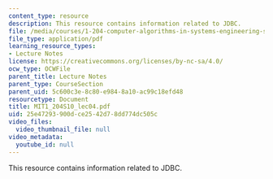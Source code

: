 ```yaml
---
content_type: resource
description: This resource contains information related to JDBC.
file: /media/courses/1-204-computer-algorithms-in-systems-engineering-spring-2010/25e47293900dce2542d78dd774dc505c_MIT1_204S10_lec04.pdf
file_type: application/pdf
learning_resource_types:
- Lecture Notes
license: https://creativecommons.org/licenses/by-nc-sa/4.0/
ocw_type: OCWFile
parent_title: Lecture Notes
parent_type: CourseSection
parent_uid: 5c600c3e-8c80-e984-8a10-ac99c18efd48
resourcetype: Document
title: MIT1_204S10_lec04.pdf
uid: 25e47293-900d-ce25-42d7-8dd774dc505c
video_files:
  video_thumbnail_file: null
video_metadata:
  youtube_id: null
---
```

This resource contains information related to JDBC.